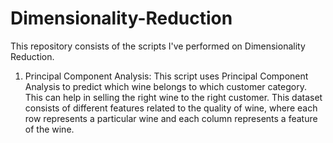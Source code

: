 # Dimensionality-Reduction

This repository consists of the scripts I've performed on Dimensionality Reduction.   

1. Principal Component Analysis: This script uses Principal Component Analysis to predict which wine belongs to which customer category. This can 
                                  help in selling the right wine to the right customer. This dataset consists of different features related to the 
                                  quality of wine, where each row represents a particular wine and each column represents a feature of the wine.
